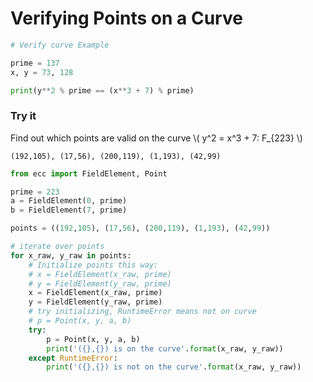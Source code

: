 
# Verifying Points on a Curve


```python
# Verify curve Example

prime = 137
x, y = 73, 128

print(y**2 % prime == (x**3 + 7) % prime)
```

### Try it

Find out which points are valid on the curve \\( y^2 = x^3 + 7: F_{223} \\)

```
(192,105), (17,56), (200,119), (1,193), (42,99)
```


```python
from ecc import FieldElement, Point

prime = 223
a = FieldElement(0, prime)
b = FieldElement(7, prime)

points = ((192,105), (17,56), (200,119), (1,193), (42,99))

# iterate over points
for x_raw, y_raw in points:
    # Initialize points this way:
    # x = FieldElement(x_raw, prime)
    # y = FieldElement(y_raw, prime)
    x = FieldElement(x_raw, prime)
    y = FieldElement(y_raw, prime)
    # try initializing, RuntimeError means not on curve
    # p = Point(x, y, a, b)
    try:
        p = Point(x, y, a, b)
        print('({},{}) is on the curve'.format(x_raw, y_raw))
    except RuntimeError:
        print('({},{}) is not on the curve'.format(x_raw, y_raw))
```
